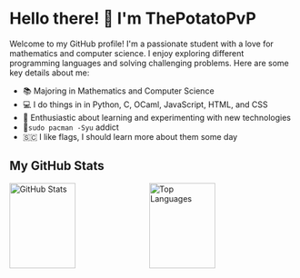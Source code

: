 # Hello there! 👋 I'm ThePotatoPvP

Welcome to my GitHub profile! I'm a passionate student with a love for mathematics and computer science. I enjoy exploring different programming languages and solving challenging problems. Here are some key details about me:

- 📚 Majoring in Mathematics and Computer Science
- 💻 I do things in in Python, C, OCaml, JavaScript, HTML, and CSS
- 🌟 Enthusiastic about learning and experimenting with new technologies
- 🐧`sudo pacman -Syu` addict
- 🇸🇨 I like flags, I should learn more about them some day

## My GitHub Stats

<div>
  <img src="https://github-readme-stats.vercel.app/api?username=ThePotatoPvP&show_icons=true&theme=dark&include_all_commits=true&count_private=true" alt="GitHub Stats" width="48%" height="150" />
  <img src="https://github-readme-stats.vercel.app/api/top-langs/?username=ThePotatoPvP&layout=compact&theme=dark&hide=html,css,cmake,tex,makefile" alt="Top Languages" width="48%" height="150" />
</div>

